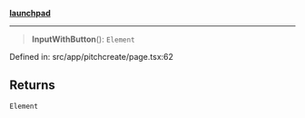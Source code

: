 [**launchpad**](index.md)

***

> **InputWithButton**(): `Element`

Defined in: src/app/pitchcreate/page.tsx:62

## Returns

`Element`
